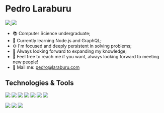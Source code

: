 # Pedro Laraburu
<p align="left">
  <a href="https://www.linkedin.com/in/pedrolaraburu/">
    <img src="https://img.shields.io/badge/-Connect-0A66C2?logo=linkedin&logoColor=white&style=flat-square&link=https://www.linkedin.com/in/pedrolaraburu/">
  </a>
  <a href="mailto:pedro@laraburu.com">
    <img src="https://img.shields.io/badge/-Contact%20me!-EA4335?logo=gmail&logoColor=white&style=flat-square&link=mailto:pedro@laraburu.com">
  </a>
</p>


- 📚 Computer Science undergraduate;
- 🌱 Currently learning Node.js and GraphQL;
- ⚙ I'm focused and deeply persistent in solving problems;
- 🧠 Always looking forward to expanding my knowledge;
- 📨 Feel free to reach me if you want, always looking forward to meeting new people!
- 📩 Mail me: pedro@laraburu.com

## Technologies & Tools
<p align="left">
  <img src="https://img.shields.io/badge/-Python-3776AB?logo=python&logoColor=white&style=for-the-badge"> 
  <img src="https://img.shields.io/badge/-Django-092E20?logo=django&logoColor=white&style=for-the-badge">
  <img src="https://img.shields.io/badge/-FastAPI-009688?logo=fastapi&logoColor=white&style=for-the-badge">
  <img src="https://img.shields.io/badge/-Java-FF7800?logo=openjdk&logoColor=white&style=for-the-badge">
  <img src="https://img.shields.io/badge/-Spring-6DB33F?logo=spring&logoColor=white&style=for-the-badge"> 
  <img src="https://img.shields.io/badge/-Angular-DD0031?logo=angular&logoColor=white&style=for-the-badge">
  <img src="https://img.shields.io/badge/-TypeScript-3178C6?logo=typescript&logoColor=white&style=for-the-badge">
</p>
<p align= "left">
  <img src="https://img.shields.io/badge/-Git-F05032?logo=git&logoColor=white&style=for-the-badge"> 
  <img src="https://img.shields.io/badge/-Docker-2496ED?logo=docker&logoColor=white&style=for-the-badge"> 
  <img src="https://img.shields.io/badge/-AWS-232F3E?logo=Amazon%20AWS&logoColor=white&style=for-the-badge"> 
</p>
